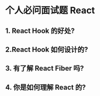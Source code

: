 # 个人必问面试题 React

## 1. React Hook 的好处?

## 2.React Hook 如何设计的?

## 3. 有了解 React Fiber 吗?

## 4. 你是如何理解 React 的?
